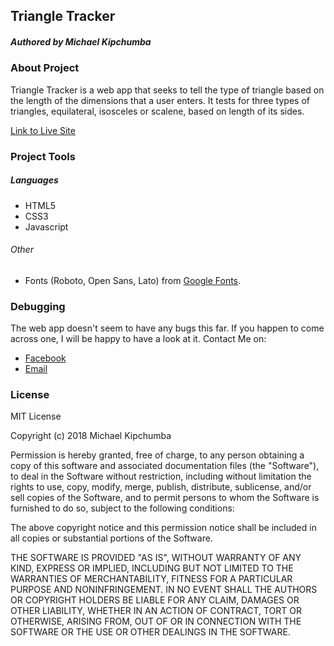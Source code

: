 ## Triangle Tracker

##### Authored by Michael Kipchumba



### About Project

Triangle Tracker is a web app that seeks to tell the type of triangle based on the length of the dimensions that a user enters. It tests for three types of triangles, equilateral, isosceles or scalene, based on length of its sides.

[Link to Live Site](https://mikechumba.github.io/triangles)

### Project Tools

##### Languages

- HTML5
- CSS3
- Javascript

###### Other

- Fonts (Roboto, Open Sans, Lato) from [Google Fonts](fonts.google.com).

### Debugging

The web app doesn't seem to have any bugs this far. If you happen to come across one, I will be happy to have a look at it. Contact Me on:

- [Facebook](https://web.facebook.com/ItsMikeChumba/)
- [Email](michaelchumba09@gmail.com)


### License 

MIT License

Copyright (c) 2018 Michael Kipchumba

Permission is hereby granted, free of charge, to any person obtaining a copy
of this software and associated documentation files (the "Software"), to deal
in the Software without restriction, including without limitation the rights
to use, copy, modify, merge, publish, distribute, sublicense, and/or sell
copies of the Software, and to permit persons to whom the Software is
furnished to do so, subject to the following conditions:

The above copyright notice and this permission notice shall be included in all
copies or substantial portions of the Software.

THE SOFTWARE IS PROVIDED "AS IS", WITHOUT WARRANTY OF ANY KIND, EXPRESS OR
IMPLIED, INCLUDING BUT NOT LIMITED TO THE WARRANTIES OF MERCHANTABILITY,
FITNESS FOR A PARTICULAR PURPOSE AND NONINFRINGEMENT. IN NO EVENT SHALL THE
AUTHORS OR COPYRIGHT HOLDERS BE LIABLE FOR ANY CLAIM, DAMAGES OR OTHER
LIABILITY, WHETHER IN AN ACTION OF CONTRACT, TORT OR OTHERWISE, ARISING FROM,
OUT OF OR IN CONNECTION WITH THE SOFTWARE OR THE USE OR OTHER DEALINGS IN THE
SOFTWARE.